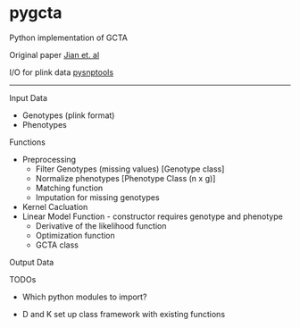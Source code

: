 # pygcta
Python implementation of GCTA

Original paper
[Jian et. al](http://www.cell.com/ajhg/abstract/S0002-9297(10)00598-7)

I/O for plink data [pysnptools](https://github.com/MicrosoftGenomics/PySnpTools)

---

Input Data

* Genotypes (plink format)
* Phenotypes

Functions
- Preprocessing
  -  Filter Genotypes (missing values) [Genotype class]
  -  Normalize phenotypes [Phenotype Class (n x g)]
  -  Matching function
  -  Imputation for missing genotypes
- Kernel Cacluation
- Linear Model Function - constructor requires genotype and phenotype
  - Derivative of the likelihood function
  - Optimization function
  - GCTA class

Output Data

TODOs

* Which python modules to import? 

* D and K set up class framework with existing functions


